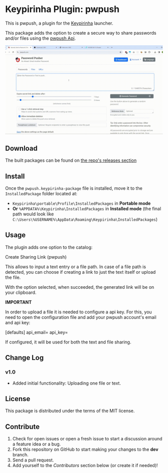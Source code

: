 # Keypirinha Plugin: pwpush

This is pwpush, a plugin for the
[Keypirinha](http://keypirinha.com) launcher.

This package adds the option to create a secure way to share passwords and/or files using the [pwpush Api](https://pwpush.com/api/1.0.en.html).

![](https://github.com/acetoacetato/keypirinha-PwPush/blob/V1.0.0/resources/intro.gif)


## Download


The built packages can be found on [the repo's releases section](https://github.com/acetoacetato/keypirinha-PwPush/releases)


## Install

Once the `pwpush.keypirinha-package` file is installed,
move it to the `InstalledPackage` folder located at:

* `Keypirinha\portable\Profile\InstalledPackages` in **Portable mode**
* **Or** `%APPDATA%\Keypirinha\InstalledPackages` in **Installed mode** (the
  final path would look like
  `C:\Users\%USERNAME%\AppData\Roaming\Keypirinha\InstalledPackages`)


## Usage

The plugin adds one option to the catalog:

   Create Sharing Link (pwpush)

This allows to input a text entry or a file path. In case of a file path is detected, you can choose if creating a link to just the text itself or upload the file.

With the option selected, when succeeded, the generated link will be on your clipboard.

**IMPORTANT**

In order to upload a file it is needed to configure a api key. For this, you need to open the configuration file and add your pwpush account's email and api key:

   [defaults]
   api_email=<YOUR PWPUSH ACCOUNT EMAIL>
   api_key=<YOUR API KEY>

If configured, it will be used for both the text and file sharing.


## Change Log


### v1.0

* Added initial functionality: Uploading one file or text.


## License

This package is distributed under the terms of the MIT license.



## Contribute


1. Check for open issues or open a fresh issue to start a discussion around a
   feature idea or a bug.
2. Fork this repository on GitHub to start making your changes to the **dev**
   branch.
3. Send a pull request.
4. Add yourself to the *Contributors* section below (or create it if needed)!
